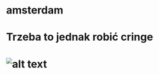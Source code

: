 # amsterdam
# Trzeba to jednak robić cringe
# ![alt text](https://pbs.twimg.com/media/FqlhXSDXoAIBY8w.jpg)
